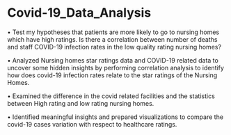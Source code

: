# Covid-19_Data_Analysis

•	Test my hypotheses that patients are more likely to go to nursing homes which have high ratings. Is there a correlation between number of deaths and staff COVID-19 infection rates in the low quality rating nursing homes?

• Analyzed Nursing homes star ratings data and COVID-19 related data to uncover some hidden insights by performing correlation analysis to identify how does covid-19 infection rates relate to the star ratings of the Nursing Homes.

•	Examined the difference in the covid related facilities and the statistics between High rating and low rating nursing homes.

•	Identified meaningful insights and prepared visualizations to compare the covid-19 cases variation with respect to healthcare ratings.
